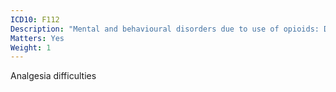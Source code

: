 ```yaml
---
ICD10: F112
Description: "Mental and behavioural disorders due to use of opioids: Dependence syndrome"
Matters: Yes
Weight: 1
---
```

Analgesia difficulties
